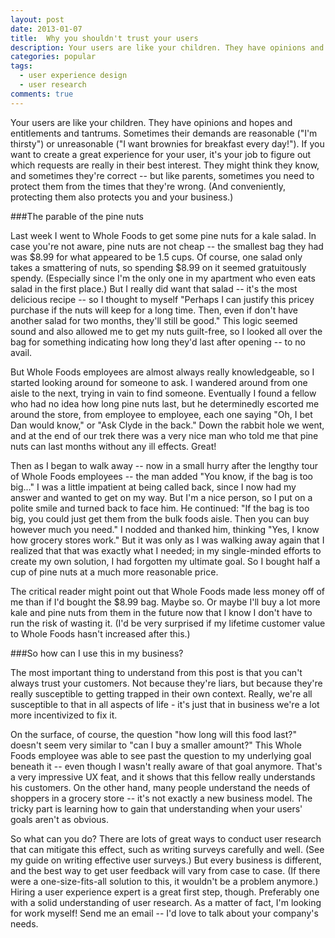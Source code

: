 ```yaml
---
layout: post
date: 2013-01-07
title:  Why you shouldn't trust your users
description: Your users are like your children. They have opinions and hopes and entitlements and tantrums.
categories: popular
tags: 
  - user experience design
  - user research
comments: true
---
```


Your users are like your children. They have opinions and hopes and entitlements and tantrums. Sometimes their demands are reasonable ("I'm thirsty") or unreasonable ("I want brownies for breakfast every day!"). If you want to create a great experience for your user, it's your job to figure out which requests are really in their best interest. They might think they know, and sometimes they're correct -- but like parents, sometimes you need to protect them from the times that they're wrong. (And conveniently, protecting them also protects you and your business.)

###The parable of the pine nuts


Last week I went to Whole Foods to get some pine nuts for a kale salad. In case you're not aware, pine nuts are not cheap -- the smallest bag they had was $8.99 for what appeared to be 1.5 cups. Of course, one salad only takes a smattering of nuts, so spending $8.99 on it seemed gratuitously spendy. (Especially since I'm the only one in my apartment who even eats salad in the first place.) But I really did want that salad -- it's the most delicious recipe -- so I thought to myself "Perhaps I can justify this pricey purchase if the nuts will keep for a long time. Then, even if don't have another salad for two months, they'll still be good." This logic seemed sound and also allowed me to get my nuts guilt-free, so I looked all over the bag for something indicating how long they'd last after opening -- to no avail.

But Whole Foods employees are almost always really knowledgeable, so I started looking around for someone to ask. I wandered around from one aisle to the next, trying in vain to find someone. Eventually I found a fellow who had no idea how long pine nuts last, but he determinedly escorted me around the store, from employee to employee, each one saying "Oh, I bet Dan would know," or "Ask Clyde in the back." Down the rabbit hole we went, and at the end of our trek there was a very nice man who told me that pine nuts can last months without any ill effects. Great!

Then as I began to walk away -- now in a small hurry after the lengthy tour of Whole Foods employees -- the man added "You know, if the bag is too big..." I was a little impatient at being called back, since I now had my answer and wanted to get on my way. But I'm a nice person, so I put on a polite smile and turned back to face him. He continued: "If the bag is too big, you could just get them from the bulk foods aisle. Then you can buy however much you need." I nodded and thanked him, thinking "Yes, I know how grocery stores work." But it was only as I was walking away again that I realized that that was exactly what I needed; in my single-minded efforts to create my own solution, I had forgotten my ultimate goal. So I bought half a cup of pine nuts at a much more reasonable price.

The critical reader might point out that Whole Foods made less money off of me than if I'd bought the $8.99 bag. Maybe so. Or maybe I'll buy a lot more kale and pine nuts from them in the future now that I know I don't have to run the risk of wasting it. (I'd be very surprised if my lifetime customer value to Whole Foods hasn't increased after this.)

###So how can I use this in my business?

The most important thing to understand from this post is that you can't always trust your customers. Not because they're liars, but because they're really susceptible to getting trapped in their own context. Really, we're all susceptible to that in all aspects of life - it's just that in business we're a lot more incentivized to fix it.

On the surface, of course, the question "how long will this food last?" doesn't seem very similar to "can I buy a smaller amount?" This Whole Foods employee was able to see past the question to my underlying goal beneath it -- even though I wasn't really aware of that goal anymore. That's a very impressive UX feat, and it shows that this fellow really understands his customers. On the other hand, many people understand the needs of shoppers in a grocery store -- it's not exactly a new business model. The tricky part is learning how to gain that understanding when your users' goals aren't as obvious.

So what can you do? There are lots of great ways to conduct user research that can mitigate this effect, such as writing surveys carefully and well. (See my guide on writing effective user surveys.) But every business is different, and the best way to get user feedback will vary from case to case. (If there were a one-size-fits-all solution to this, it wouldn't be a problem anymore.) Hiring a user experience expert is a great first step, though. Preferably one with a solid understanding of user research. As a matter of fact, I'm looking for work myself! Send me an email -- I'd love to talk about your company's needs.